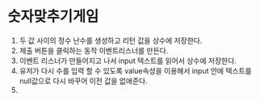 # 숫자맞추기게임

1. 두 값 사이의 정수 난수를 생성하고 리턴 값을 상수에 저장한다.
2. 제출 버튼을 클릭하는 동작 이벤트리스너를 만든다.
3. 이벤트 리스너가 만들어지고 나서 input 텍스트를 읽어서 상수에 저장한다.  
4. 유저가 다시 수를 입력 할 수 있도록 value속성을 이용해서 input 안에 텍스트를 null값으로 다시 바꾸어 이전 값을 없애준다.
5. 
